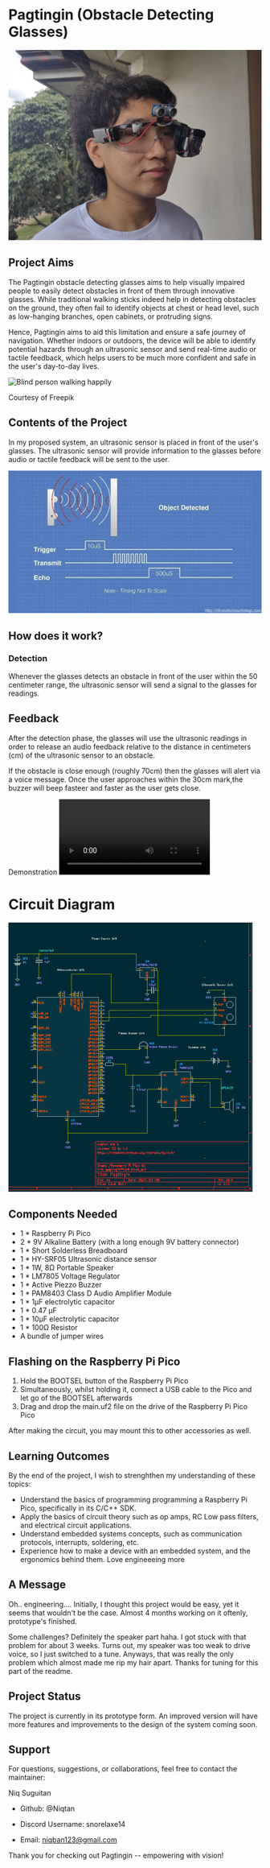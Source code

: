 # Pagtingin (Obstacle Detecting Glasses)

![Project Wearable](images/Glasses.jpg)

## Project Aims

The Pagtingin obstacle detecting glasses aims to help visually impaired people to easily detect obstacles in front of them through innovative glasses. While traditional walking sticks indeed help in detecting obstacles on the ground, they often fail to identify objects at chest or head level, such as low-hanging branches, open cabinets, or protruding signs. 

Hence, Pagtingin aims to aid this limitation and ensure a safe journey of navigation. Whether indoors or outdoors, the device will be able to identify potential hazards through an ultrasonic sensor and send real-time audio or tactile feedback, which helps users to be much more confident and safe in the user's day-to-day lives.

![Blind person walking happily](images/blind-man-people-with-disability-handicapped-person-everyday-life-visually-impaired-man-with-walking-stick-descending-steps-city-park.jpg)

Courtesy of Freepik

## Contents of the Project

In my proposed system, an ultrasonic sensor is placed in front of the user's glasses. The ultrasonic sensor will provide information to the glasses before audio or tactile feedback will be sent to the user.

![Ultrasonic sensor detection](images/download.jpeg)

## How does it work?

### Detection
Whenever the glasses detects an obstacle in front of the user within the 50 centimeter range, the ultrasonic sensor will send a signal to the glasses for readings.

## Feedback
After the detection phase, the glasses will use the ultrasonic readings in order to release an audio feedback relative to the distance in centimeters (cm) of the ultrasonic sensor to an obstacle.

If the obstacle is close enough (roughly 70cm) then the glasses will alert via a voice message. Once the user approaches within the 30cm mark,the buzzer will beep fasteer and faster as the user gets close.

Demonstration
![Glasses Demonstration](images/Demonstration.mp4)

# Circuit Diagram
![KiCad circuit diagram](images/Circuit.png)

## Components Needed
- 1 * Raspberry Pi Pico 
- 2 * 9V Alkaline Battery (with a long enough 9V battery connector)
- 1 * Short Solderless Breadboard
- 1 * HY-SRF05 Ultrasonic distance sensor
- 1 * 1W, 8Ω Portable Speaker
- 1 * LM7805 Voltage Regulator
- 1 * Active Piezzo Buzzer
- 1 * PAM8403 Class D Audio Amplifier Module
- 1 * 1µF electrolytic capacitor
- 1 * 0.47 µF
- 1 * 10µF electrolytic capacitor
- 1 * 100Ω Resistor  
- A bundle of jumper wires

## Flashing on the Raspberry Pi Pico
1. Hold the BOOTSEL button of the Raspberry Pi Pico
2. Simultaneously, whilst holding it, connect a USB cable to the Pico and let go of the BOOTSEL afterwards
3. Drag and drop the main.uf2 file on the drive of the Raspberry Pi Pico
Pico

After making the circuit, you may mount  this to other accessories as well.

## Learning Outcomes

By the end of the project, I wish to strenghthen my understanding of these topics:

- Understand the basics of programming programming a Raspberry Pi Pico, specifically in its C/C++ SDK.
- Apply the basics of circuit theory such as op amps, RC Low pass filters, and electrical circuit applications.
- Understand embedded systems concepts, such as communication protocols, interrupts, soldering, etc.
- Experience how to make a device with an embedded system, and the ergonomics behind them.
Love engineeeing more

## A Message
Oh.. engineering.... Initially, I thought this project would be easy, yet it seems that wouldn't be the case. Almost 4 months working on it oftenly, prototype's finished.

Some challenges? Definitely the speaker part haha. I got stuck with that problem for about 3 weeks. Turns out, my speaker was too weak to drive voice, so I just switched to a tune. Anyways, that was really the only problem which almost made me rip my hair apart. Thanks for tuning for this part of the readme.

## Project Status
The project is currently in its prototype form. An improved version will have more features and improvements to the design of the system coming soon. 

## Support

For questions, suggestions, or collaborations, feel free to contact the maintainer:

Niq Suguitan

- Github: @Niqtan

- Discord Username: snorelaxe14

- Email: niqban123@gmail.com

Thank you for checking out Pagtingin -- empowering with vision!

